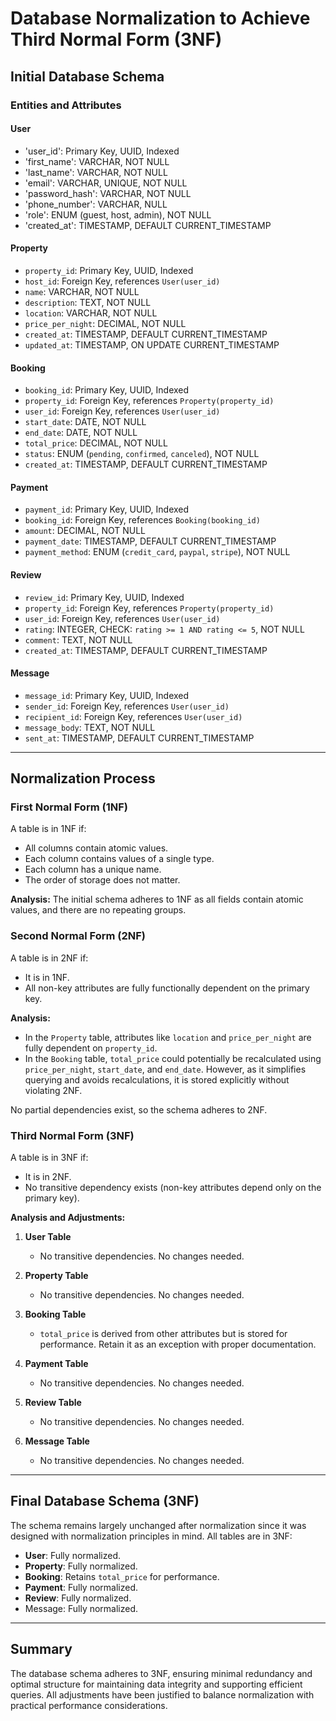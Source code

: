 # Database Normalization to Achieve Third Normal Form (3NF)

## Initial Database Schema

### Entities and Attributes
#### User
- 'user_id': Primary Key, UUID, Indexed
- 'first_name': VARCHAR, NOT NULL
- 'last_name': VARCHAR, NOT NULL
- 'email': VARCHAR, UNIQUE, NOT NULL
- 'password_hash': VARCHAR, NOT NULL
- 'phone_number': VARCHAR, NULL
- 'role': ENUM (guest, host, admin), NOT NULL
- 'created_at': TIMESTAMP, DEFAULT CURRENT_TIMESTAMP

#### Property
- `property_id`: Primary Key, UUID, Indexed
- `host_id`: Foreign Key, references `User(user_id)`
- `name`: VARCHAR, NOT NULL
- `description`: TEXT, NOT NULL
- `location`: VARCHAR, NOT NULL
- `price_per_night`: DECIMAL, NOT NULL
- `created_at`: TIMESTAMP, DEFAULT CURRENT_TIMESTAMP
- `updated_at`: TIMESTAMP, ON UPDATE CURRENT_TIMESTAMP

#### Booking
- `booking_id`: Primary Key, UUID, Indexed
- `property_id`: Foreign Key, references `Property(property_id)`
- `user_id`: Foreign Key, references `User(user_id)`
- `start_date`: DATE, NOT NULL
- `end_date`: DATE, NOT NULL
- `total_price`: DECIMAL, NOT NULL
- `status`: ENUM (`pending`, `confirmed`, `canceled`), NOT NULL
- `created_at`: TIMESTAMP, DEFAULT CURRENT_TIMESTAMP

#### Payment
- `payment_id`: Primary Key, UUID, Indexed
- `booking_id`: Foreign Key, references `Booking(booking_id)`
- `amount`: DECIMAL, NOT NULL
- `payment_date`: TIMESTAMP, DEFAULT CURRENT_TIMESTAMP
- `payment_method`: ENUM (`credit_card`, `paypal`, `stripe`), NOT NULL

#### Review
- `review_id`: Primary Key, UUID, Indexed
- `property_id`: Foreign Key, references `Property(property_id)`
- `user_id`: Foreign Key, references `User(user_id)`
- `rating`: INTEGER, CHECK: `rating >= 1 AND rating <= 5`, NOT NULL
- `comment`: TEXT, NOT NULL
- `created_at`: TIMESTAMP, DEFAULT CURRENT_TIMESTAMP

#### Message
- `message_id`: Primary Key, UUID, Indexed
- `sender_id`: Foreign Key, references `User(user_id)`
- `recipient_id`: Foreign Key, references `User(user_id)`
- `message_body`: TEXT, NOT NULL
- `sent_at`: TIMESTAMP, DEFAULT CURRENT_TIMESTAMP

---

## Normalization Process

### First Normal Form (1NF)
A table is in 1NF if:
- All columns contain atomic values.
- Each column contains values of a single type.
- Each column has a unique name.
- The order of storage does not matter.

**Analysis:**
The initial schema adheres to 1NF as all fields contain atomic values, and there are no repeating groups.

### Second Normal Form (2NF)
A table is in 2NF if:
- It is in 1NF.
- All non-key attributes are fully functionally dependent on the primary key.

**Analysis:**
- In the `Property` table, attributes like `location` and `price_per_night` are fully dependent on `property_id`.
- In the `Booking` table, `total_price` could potentially be recalculated using `price_per_night`, `start_date`, and `end_date`. However, as it simplifies querying and avoids recalculations, it is stored explicitly without violating 2NF.

No partial dependencies exist, so the schema adheres to 2NF.

### Third Normal Form (3NF)
A table is in 3NF if:
- It is in 2NF.
- No transitive dependency exists (non-key attributes depend only on the primary key).

**Analysis and Adjustments:**
1. **User Table**
   - No transitive dependencies. No changes needed.

2. **Property Table**
   - No transitive dependencies. No changes needed.

3. **Booking Table**
   - `total_price` is derived from other attributes but is stored for performance. Retain it as an exception with proper documentation.

4. **Payment Table**
   - No transitive dependencies. No changes needed.

5. **Review Table**
   - No transitive dependencies. No changes needed.

6. **Message Table**
   - No transitive dependencies. No changes needed.

---

## Final Database Schema (3NF)

The schema remains largely unchanged after normalization since it was designed with normalization principles in mind. All tables are in 3NF:

- **User**: Fully normalized.
- **Property**: Fully normalized.
- **Booking**: Retains `total_price` for performance.
- **Payment**: Fully normalized.
- **Review**: Fully normalized.
- Message: Fully normalized.

---

## Summary
The database schema adheres to 3NF, ensuring minimal redundancy and optimal structure for maintaining data integrity and supporting efficient queries. All adjustments have been justified to balance normalization with practical performance considerations.

